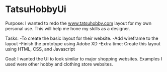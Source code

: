 # TatsuHobbyUi


Purpose: I wanted to redo the www.tatsuhobby.com layout for my own personal use. This will help me hone my skills as a designer. 

Tasks: 
-To create the basic layout for their website. 
-Add wireframe to the layout
-Finish the prototype using Adobe XD
-Extra time: Create this layout using HTML, CSS, and Javascript

Goal: I wanted the UI to look similar to major shopping websites. Examples I used were other hobby and clothing store websites. 
